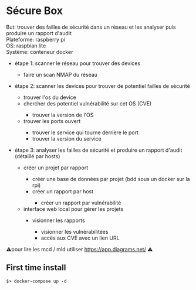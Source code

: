 # Sécure Box

But: trouver des failles de sécurité dans un réseau et les analyser puis produire un rapport d'audit </br>
Plateforme: raspberry pi </br>
OS: raspbian lite </br>
Système: conteneur docker </br>

<ul>
  <li>étape 1: scanner le réseau pour trouver des devices </li>
  <ul>
    <li>faire un scan NMAP du réseau </li>
  </ul>
</ul>

<ul>
  <li>étape 2: scanner les devices pour trouver de potentiel failles de sécurité </li>
  <ul>
    <li>trouver l'os du device </li>
    <li>chercher des potentiel vulnérabilité sur cet OS (CVE) </li>
    <ul>
      <li>trouver la version de l'OS </li>
    </ul>
    <li>trouver les ports ouvert </li>
    <ul>
      <li>trouver le service qui tourne derrière le port </li>
      <li>trouver la version du service </li>
    </ul>
  </ul>
</ul>

<ul>
  <li>étape 3: analyser les failles de sécurité et produire un rapport d'audit (détaillé par hosts) </li>
  <ul>
    <li>créer un projet par rapport </li>
    <ul>
      <li>créer une base de données par projet (bdd sous un docker sur la rpi) </li>
      <li>créer un rapport par host </li>
      <ul>
        <li>créer un rapport par vulnérabilité </li>
      </ul>
    </ul>
    <li>interface web local pour gérer les projets </li>
    <ul>
      <li>visionner les rapports </li>
      <ul>
        <li>visionner les vulnérabilitées </li>
        <li>accès aux CVE avec un lien URL </li>
      </ul>
    </ul>
  </ul>
</ul>


⚠️pour lire les mcd / mld utiliser https://app.diagrams.net/ ⚠️


## First time install

    $> docker-compose up -d
